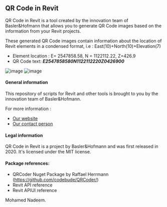 ## QR Code in Revit
QR Code in Revit is a tool created by the innovation team of Basler&Hofmann that allows you to generate QR Code images based on the information from your Revit projects.

These generated QR Code images contain information about the location of Revit elements in a condensed format,  i.e : East(10)+North(10)+Elevation(7) 

- Element location : E= 2547858.58, N = 1122112.22, Z=426.9
- QR Code text: ***E2547858580N1122112220Z0426900***

![image](https://user-images.githubusercontent.com/73463175/99229059-c7ef1900-27ed-11eb-8844-549399e87d52.png)
![image](https://user-images.githubusercontent.com/73463175/99231070-654b4c80-27f0-11eb-994b-b6e30df21852.png)

#### General information
This repository of scripts for Revit and other tools is brought to you by the innovation team of Basler&Hofmann.

For more information :
- [Our website](https://www.baslerhofmann.ch/)
- [Our contact person](https://www.baslerhofmann.ch/en/metanavigation/contacts/en-ansprechpartner-detailseite/contact/5902.html)

#### Legal information
QR Code in Revit is a project by Basler&Hofmann and was first released in 2020. It's licensed under the MIT license.

#### Package references:
- QRCoder Nuget Package by Raffael Herrmann (https://github.com/codebude/QRCoder/)
- Revit API reference
- Revit APIUI reference


Mohamed Nadeem.
